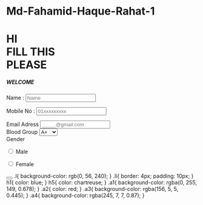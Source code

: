 # Md-Fahamid-Haque-Rahat-1
<!DOCTYPE html>
<html lang="en">
<head>
    <meta charset="UTF-8">
    <meta name="viewport" content="width=device-width, initial-scale=1.0">
    <title>69</title>
    <link rel="icon" href="favicon.jpg">
    <link rel="stylesheet" href="styel.css">
</head>
<body id="l">
    <from class="li">
        <h1>
            HI <br> FILL THIS <div>PLEASE</div> 
        </h1>
        <H5>
            WELCOME 
        </H5>
        <p>
            Name : 
            <input type="text" name="" id="" placeholder="Name" class="a1">
        </p>
        <P>
            Mobile No :
            <input type="phone" name="" id="" placeholder="01xxxxxxxxx" maxlength="11" class="a2">
        </P>
        <label for="Email Adress">Email Adress</label>
        <input type="email" name="" id="" placeholder="_____@gmail.com"> <br>
        <label for="" class="a3">Blood Group</label>
        <select name="" id="">
            <option value="">A+</option>
            <option value="">A-</option>
            <option value="">B+</option>
            <option value="">B-</option>
            <option value="">AB+</option>
            <option value="">AB-</option>
            <option value="">O+</option>
            <option value="">O-</option> 
        </select><br>
        <label for="" class="a4">Gender</label>
        <p>
            <input type="radio" name="@" id="Male" value="Male"> Male
        </p>
        <p>
            <input type="radio" name="@" id="Female" value="Female"> Female
        </p>
      <button type="submit"></button>
      </froma1
</body>
</html>
.l{
    background-color: rgb(0, 56, 240);
}
.li{
  border: 4px;
  padding: 10px;
}
h1{
    color: blue;
}
h5{
    color: chartreuse;
}
.a1{
    background-color: rgba(0, 255, 149, 0.678);
}
.a2{
    color: red;
}
.a3{
    background-color: rgba(156, 5, 5, 0.445);
}
.a4{
    background-color: rgba(245, 7, 7, 0.87);
}

